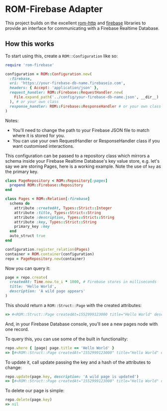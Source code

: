 # ROM-Firebase Adapter

This project builds on the excellent [rom-http](https://github.com/rom-rb/rom-http) and [firebase](https://github.com/oscardelben/firebase-ruby) libraries to provide an interface for communicating with a Firebase Realtime Database.

## How this works

To start using this, create a `ROM::Configuration` like so:

```ruby
require 'rom-firebase'

configuration = ROM::Configuration.new(
  :firebase,
  uri: 'https://your-firebase-db-name.firebaseio.com',
  headers: { Accept: 'application/json' },
  request_handler: ROM::Firebase::RequestHandler.new(
    File.expand_path('../config/your-firebase-db-name.json', __dir__)
  ), # or your own class
  response_handler: ROM::Firebase::ResponseHandler # or your own class
)
```

Notes:

- You'll need to change the path to your Firebase JSON file to match where it is stored for you.
- You can use your own RequestHandler or ResponseHandler class if you want customised interactions.

This configuration can be passed to a repository class which mirrors a schema inside your Firebase Realtime Database's key value store, e.g. let's say we are storing Pages, here is a working example. Note the use of `key` as the primary key.

```ruby
class PageRepository < ROM::Repository[:pages]
  prepend ROM::Firebase::Repository
end

class Pages < ROM::Relation[:firebase]
  schema do
    attribute :createdAt, Types::Strict::Integer
    attribute :title, Types::Strict::String
    attribute :description, Types::Strict::String
    attribute :key, Types::Strict::String
    primary_key :key
  end
  auto_struct true
end

configuration.register_relation(Pages)
container = ROM.container(configuration)
repo = PageRepository.new(container)
```

Now you can query it:

```ruby
page = repo.create(
  createdAt: Time.now.to_i * 1000, # Firebase stores in milliseconds
  title: 'Hello World',
  description: 'A wild page appears'
)
```

This should return a `ROM::Struct::Page` with the created attributes:

```ruby
=> #<ROM::Struct::Page createdAt=1552999123000 title="Hello World" description="A wild page appears" key="-LaKxW4D8LTpwIWN3N9J">
```

And, in your Firebase Database console, you'll see a new pages node with one record.

To query this, you can use some of the built in functionality:

```ruby
repo.where { |page| page.title == 'Hello World' }
=> [#<ROM::Struct::Page createdAt="1552999123000" title="Hello World" description="A wild page appears" key="-LaKQHupweeQEhsDCRln">]
```

To update it, call update passing the key and a hash of the attributes to change:

```ruby
repo.update(page.key, description: 'A wild page is updated')
=> [#<ROM::Struct::Page createdAt="1552999123000" title="Hello World" description="A wild page is updated " key="-LaKQHupweeQEhsDCRln">]
```

To delete our page is simple:

```ruby
repo.delete(page.key)
=> nil
```
